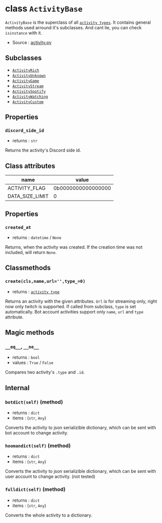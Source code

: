 # class `ActivityBase`

`ActivityBase` is the superclass of all
[`activity types`](ACTIVITY_TYPES.md). It contains general methods used arround
it's subclasses. And cant lie, you can check `isinstance` with it.

- Source : [activity.py](https://github.com/HuyaneMatsu/hata/blob/master/hata/discord/activity.py)

## Subclasses

- [`ActivityRich`](ActivityRich.md)
- [`ActivityUnknown`](ActivityUnknown.md)
- [`ActivityGame`](ActivityGame.md)
- [`ActivityStream`](ActivityStream.md)
- [`ActivitySpotify`](ActivitySpotify.md)
- [`ActivityWatching`](ActivityWatching.md)
- [`ActivityCustom`](ActivityCustom.md)

## Properties

### `discord_side_id`

- returns : `str`

Returns the activity's Discord side id.

## Class attributes

| name              | value                 |
|-------------------|-----------------------|
| ACTIVITY_FLAG     | 0b0000000000000000    |
| DATA_SIZE_LIMIT   | 0                     |

## Properties

### `created_at`

- returns : `datetime` / `None`

Returns, when the activity was created. If the creation time was not included,
will return `None`.

## Classmethods

### `create(cls,name,url='',type_=0)`

- returns : [`activity type`](ACTIVITY_TYPES.md)

Returns an activity with the given attributes. `Url` is for streaming only,
right now only twitch is supported. If called from subclass, `type` is set 
automatically. Bot account activities support only `name`, `url` and `type` 
attribute.

## Magic methods

### `__eq__`, `__ne__`

- returns : `bool`
- values : `True` / `False`

Compares two activity's `.type` and `.id`.

## Internal

### `botdict(self)` (method)

- returns : `dict`
- items : (`str`, `Any`)

Converts the activity to json serializible dictionary, which can be sent with
bot account to change activity.

### `hoomandict(self)` (method)

- returns : `dict`
- items : (`str`, `Any`)

Converts the activity to json serializible dictionary, which can be sent with
user account to change activity. (not tested)

### `fulldict(self)` (method)

- returns : `dict`
- items : (`str`, `Any`)

Converts the whole activity to a dictionary.
